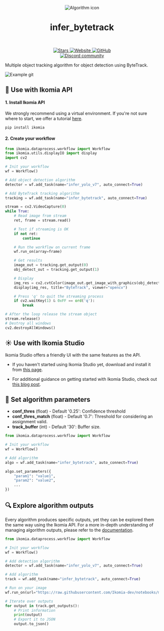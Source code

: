 <div align="center">
  <img src="images/icon.png" alt="Algorithm icon">
  <h1 align="center">infer_bytetrack</h1>
</div>
<br />
<p align="center">
    <a href="https://github.com/Ikomia-hub/infer_bytetrack">
        <img alt="Stars" src="https://img.shields.io/github/stars/Ikomia-hub/infer_bytetrack">
    </a>
    <a href="https://app.ikomia.ai/hub/">
        <img alt="Website" src="https://img.shields.io/website/http/app.ikomia.ai/en.svg?down_color=red&down_message=offline&up_message=online">
    </a>
    <a href="https://github.com/Ikomia-hub/infer_bytetrack/blob/main/LICENSE.md">
        <img alt="GitHub" src="https://img.shields.io/github/license/Ikomia-hub/infer_bytetrack.svg?color=blue">
    </a>    
    <br>
    <a href="https://discord.com/invite/82Tnw9UGGc">
        <img alt="Discord community" src="https://img.shields.io/badge/Discord-white?style=social&logo=discord">
    </a> 
</p>

Multiple object tracking algorithm for object detection using ByteTrack.

![Example git](https://github.com/ifzhang/ByteTrack/blob/main/assets/MOT17-07-SDP.gif?raw=true)

## :rocket: Use with Ikomia API

#### 1. Install Ikomia API

We strongly recommend using a virtual environment. If you're not sure where to start, we offer a tutorial [here](https://www.ikomia.ai/blog/a-step-by-step-guide-to-creating-virtual-environments-in-python).

```sh
pip install ikomia
```

#### 2. Create your workflow

```python
from ikomia.dataprocess.workflow import Workflow
from ikomia.utils.displayIO import display
import cv2

# Init your workflow
wf = Workflow()

# Add object detection algorithm
detector = wf.add_task(name="infer_yolo_v7", auto_connect=True)

# Add ByteTrack tracking algorithm
tracking = wf.add_task(name="infer_bytetrack", auto_connect=True)

stream = cv2.VideoCapture(0)
while True:
    # Read image from stream
    ret, frame = stream.read()

    # Test if streaming is OK
    if not ret:
        continue

    # Run the workflow on current frame
    wf.run_on(array=frame)

    # Get results
    image_out = tracking.get_output(0)
    obj_detect_out = tracking.get_output(1)

    # Display
    img_res = cv2.cvtColor(image_out.get_image_with_graphics(obj_detect_out), cv2.COLOR_BGR2RGB)
    display(img_res, title="ByteTrack", viewer="opencv")

    # Press 'q' to quit the streaming process
    if cv2.waitKey(1) & 0xFF == ord('q'):
        break

# After the loop release the stream object
stream.release()
# Destroy all windows
cv2.destroyAllWindows()
```

## :sunny: Use with Ikomia Studio

Ikomia Studio offers a friendly UI with the same features as the API.

- If you haven't started using Ikomia Studio yet, download and install it from [this page](https://www.ikomia.ai/studio).

- For additional guidance on getting started with Ikomia Studio, check out [this blog post](https://www.ikomia.ai/blog/how-to-get-started-with-ikomia-studio).

## :pencil: Set algorithm parameters

- **conf_thres** (float) - Default '0.25': Confidence threshold
- **conf_thres_match** (float) - Default '0.7': Threshold for considering an assignment valid.
- **track_buffer** (int) - Default '30': Buffer size.


```python
from ikomia.dataprocess.workflow import Workflow

# Init your workflow
wf = Workflow()

# Add algorithm
algo = wf.add_task(name="infer_bytetrack", auto_connect=True)

algo.set_parameters({
    "param1": "value1",
    "param2": "value2",
    ...
})
```

## :mag: Explore algorithm outputs

Every algorithm produces specific outputs, yet they can be explored them the same way using the Ikomia API. For a more in-depth understanding of managing algorithm outputs, please refer to the [documentation](https://ikomia-dev.github.io/python-api-documentation/advanced_guide/IO_management.html).

```python
from ikomia.dataprocess.workflow import Workflow

# Init your workflow
wf = Workflow()

# Add detection algorithm
detector = wf.add_task(name="infer_yolo_v7", auto_connect=True)

# Add algorithm
track = wf.add_task(name="infer_bytetrack", auto_connect=True)

# Run on your image  
wf.run_on(url="https://raw.githubusercontent.com/Ikomia-dev/notebooks/main/examples/img/img_work.jpg")

# Iterate over outputs
for output in track.get_outputs():
    # Print information
    print(output)
    # Export it to JSON
    output.to_json()
```

